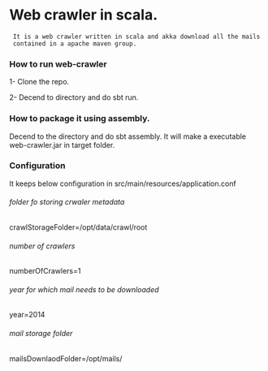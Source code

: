 #                        Web crawler in scala.
     
     It is a web crawler written in scala and akka download all the mails   
     contained in a apache maven group.
     
###                     How to run web-crawler
 1- Clone the repo.
 
 2- Decend to directory and do sbt run.

###                    How to package it using assembly.
Decend to the directory and do sbt assembly. It will make a executable web-crawler.jar in target folder.

###                    Configuration

It keeps below configuration in src/main/resources/application.conf

###### folder fo storing crwaler metadata

crawlStorageFolder=/opt/data/crawl/root

######  number of crawlers
numberOfCrawlers=1

######  year for which mail needs to be downloaded
year=2014

###### mail storage folder
mailsDownlaodFolder=/opt/mails/




     
     
